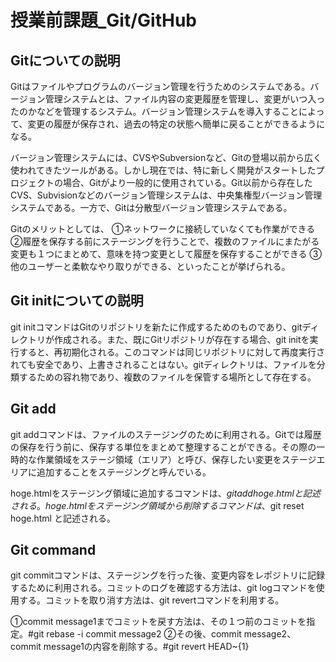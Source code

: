 # 授業前課題_Git/GitHub

## Gitについての説明

Gitはファイルやプログラムのバージョン管理を行うためのシステムである。バージョン管理システムとは、ファイル内容の変更履歴を管理し、変更がいつ入ったのかなどを管理するシステム。バージョン管理システムを導入することによって、変更の履歴が保存され、過去の特定の状態へ簡単に戻ることができるようになる。

バージョン管理システムには、CVSやSubversionなど、Gitの登場以前から広く使われてきたツールがある。しかし現在では、特に新しく開発がスタートしたプロジェクトの場合、Gitがより一般的に使用されている。Git以前から存在したCVS、Subvisionなどのバージョン管理システムは、中央集権型バージョン管理システムである。一方で、Gitは分散型バージョン管理システムである。

Gitのメリットとしては、
①ネットワークに接続していなくても作業ができる
②履歴を保存する前にステージングを行うことで、複数のファイルにまたがる変更も１つにまとめて、意味を持つ変更として履歴を保存することができる
③他のユーザーと柔軟なやり取りができる、といったことが挙げられる。

## Git initについての説明

git initコマンドはGitのリポジトリを新たに作成するためのものであり、gitディレクトリが作成される。また、既にGitリポジトリが存在する場合、git initを実行すると、再初期化される。このコマンドは同じリポジトリに対して再度実行されても安全であり、上書きされることはない。gitディレクトリは、ファイルを分類するための容れ物であり、複数のファイルを保管する場所として存在する。

## Git add

git addコマンドは、ファイルのステージングのために利用される。Gitでは履歴の保存を行う前に、保存する単位をまとめて整理することができる。その際の一時的な作業領域をステージ領域（エリア）と呼び、保存したい変更をステージエリアに追加することをステージングと呼んでいる。　

hoge.htmlをステージング領域に追加するコマンドは、$git add hoge.html と記述される。
hoge.htmlをステージング領域から削除するコマンドは、$git reset hoge.html と記述される。

## Git command

git commitコマンドは、ステージングを行った後、変更内容をレポジトリに記録するために利用される。コミットのログを確認する方法は、git logコマンドを使用する。コミットを取り消す方法は、git revertコマンドを利用する。

①commit message1までコミットを戻す方法は、その１つ前のコミットを指定。#git rebase -i commit message2
②その後、commit message2、commit message1の内容を削除する。#git revert HEAD~{1}
